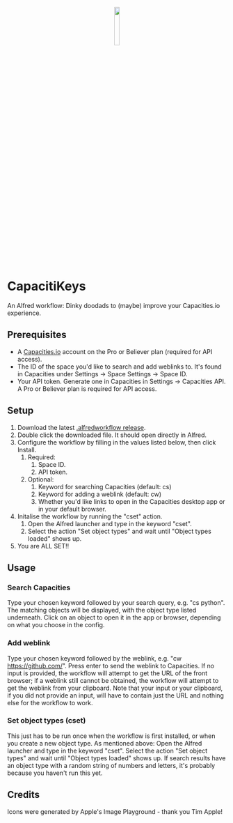 <p align="center"><img src="https://github.com/user-attachments/assets/47d28677-d05f-4cf7-9158-4bb4042d4665" width="15%"></p>

# CapacitiKeys
An Alfred workflow: Dinky doodads to (maybe) improve your Capacities.io experience.

## Prerequisites
- A [Capacities.io](https://capacities.io) account on the Pro or Believer plan (required for API access).
- The ID of the space you'd like to search and add weblinks to. It's found in Capacities under Settings → Space Settings → Space ID.
- Your API token. Generate one in Capacities in Settings → Capacities API. A Pro or Believer plan is required for API access.

## Setup
1. Download the latest [.alfredworkflow release](https://github.com/matchadolly/CapacitiKeys/releases).
2. Double click the downloaded file. It should open directly in Alfred.
3. Configure the workflow by filling in the values listed below, then click Install.
    1. Required:
        1. Space ID.
        2. API token.
    2. Optional:
        1. Keyword for searching Capacities (default: cs)
        2. Keyword for adding a weblink (default: cw)
        3. Whether you'd like links to open in the Capacities desktop app or in your default browser.
4. Initalise the workflow by running the "cset" action.
    1. Open the Alfred launcher and type in the keyword "cset".
    2. Select the action "Set object types" and wait until "Object types loaded" shows up.
5. You are ALL SET!!

## Usage
### Search Capacities
Type your chosen keyword followed by your search query, e.g. "cs python". The matching objects will be displayed, with the object type listed underneath. Click on an object to open it in the app or browser, depending on what you choose in the config.
### Add weblink
Type your chosen keyword followed by the weblink, e.g. "cw https://github.com/". Press enter to send the weblink to Capacities. If no input is provided, the workflow will attempt to get the URL of the front browser; if a weblink still cannot be obtained, the workflow will attempt to get the weblink from your clipboard. Note that your input or your clipboard, if you did not provide an input, will have to contain just the URL and nothing else for the workflow to work.
### Set object types (cset)
This just has to be run once when the workflow is first installed, or when you create a new object type. As mentioned above: Open the Alfred launcher and type in the keyword "cset". Select the action "Set object types" and wait until "Object types loaded" shows up. If search results have an object type with a random string of numbers and letters, it's probably because you haven't run this yet.

## Credits
Icons were generated by Apple's Image Playground - thank you Tim Apple!
